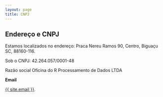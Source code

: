 ```yaml
---
layout: page
title: CNPJ
---
```

<div class="col-lg-12 text-center">
	<h2 class="section-heading text-uppercase">Endereço e CNPJ</h2>
</div>

Estamos localizados no endereço: Praca Nereu Ramos 90, Centro, Biguaçu SC, 88160-116.

Sob o CNPJ: 42.264.057/0001-48

Razão social Oficina do R Processamento de Dados LTDA

**Email**

<a href="mailto:{{ site.email }}">{{ site.email }}</a>.
